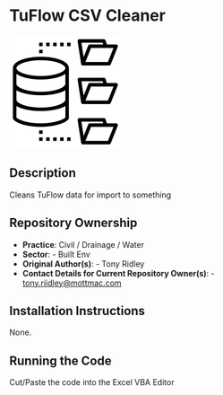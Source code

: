 # TuFlow CSV Cleaner
<img src="/thumbnail.png" width="200">

## Description
Cleans TuFlow data for import to something

## Repository Ownership
* **Practice**: Civil / Drainage / Water 
* **Sector**: - Built Env
* **Original Author(s)**: - Tony Ridley
* **Contact Details for Current Repository Owner(s)**: - tony.riidley@mottmac.com
## Installation Instructions
None. 
## Running the Code
Cut/Paste the code into the Excel VBA Editor

```

```
